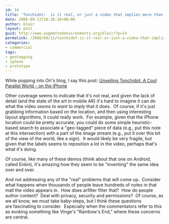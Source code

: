 ```yaml
---
id: 14
title: 'Tonchidot:  is it real, or just a video that implies more than it does?'
date: 2008-09-11T18:36:16+00:00
author: blair
layout: post
guid: http://www.augmentedenvironments.org/blair/?p=14
permalink: /2008/09/11/tonchidot-is-it-real-or-just-a-video-that-implies-more-than-it-does/
categories:
- commercial
tags:
- geotagging
- iphone
- prototype
---
```


While popping into Ori's blog, I say this post: [Unveiling Tonchidot: A Cool Parallel World - on the iPhone](http://gamesalfresco.com/2008/09/10/unveiling-tonchidot-a-cool-parallel-world-on-the-iphone/)

Other coverage seems to indicate that it's not real, and given the lack of detail (and the state of the art in mobile AR) it's hard to imagine it can do what the video _seems to want to imply_ that it does.  Of course, if it's just grabbing information based on the location, and then using interesting layout algorithms, it could really work.  For example, given that the iPhone location could be pretty accurate, you could do some simple heuristic-based search to associate a "geo-tagged" piece of data (e.g., put this note at this intersection) with a part of the image stream (e.g., put it over this bit of the view of the world, like a sign).  It would likely be very fragile, but given that the labels seems to reposition a lot in the video, perhaps that's what it's doing.

Of course, like many of these demos (think about that one on Android, called Enkin), it's amazing how they seem to be "inventing" the same idea over and over. 

And not addressing any of the "real" problems that will come up.  Consider what happens when thousands of people leave hundreds of notes in that mall the video appears in.  How does arfilter filter that?  How do people author content?  Deal with privacy, security and permissions?  Of course, as we all know, we must take baby-steps, but I think these questions are fascinating to consider.  Especially when the commentators refer to this as evoking something like Vinge's "Rainbow's End," where these concerns are central.
